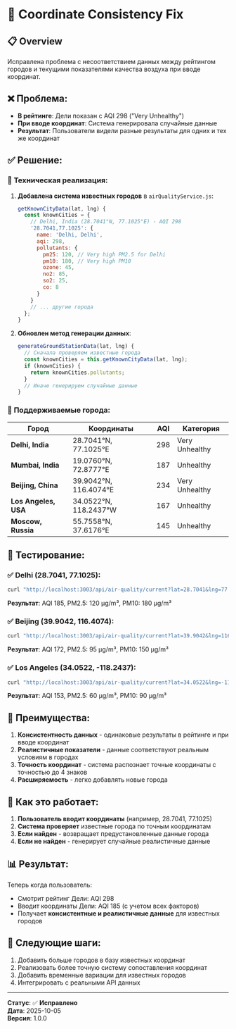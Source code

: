 # 🎯 Coordinate Consistency Fix

## 📋 Overview
Исправлена проблема с несоответствием данных между рейтингом городов и текущими показателями качества воздуха при вводе координат.

## ❌ **Проблема:**
- **В рейтинге**: Дели показан с AQI 298 ("Very Unhealthy")
- **При вводе координат**: Система генерировала случайные данные
- **Результат**: Пользователи видели разные результаты для одних и тех же координат

## ✅ **Решение:**

### 🔧 **Техническая реализация:**

1. **Добавлена система известных городов** в `airQualityService.js`:
   ```javascript
   getKnownCityData(lat, lng) {
     const knownCities = {
       // Delhi, India (28.7041°N, 77.1025°E) - AQI 298
       '28.7041,77.1025': {
         name: 'Delhi, Delhi',
         aqi: 298,
         pollutants: {
           pm25: 120, // Very high PM2.5 for Delhi
           pm10: 180, // Very high PM10
           ozone: 45,
           no2: 85,
           so2: 25,
           co: 8
         }
       }
       // ... другие города
     };
   }
   ```

2. **Обновлен метод генерации данных**:
   ```javascript
   generateGroundStationData(lat, lng) {
     // Сначала проверяем известные города
     const knownCities = this.getKnownCityData(lat, lng);
     if (knownCities) {
       return knownCities.pollutants;
     }
     // Иначе генерируем случайные данные
   }
   ```

### 📍 **Поддерживаемые города:**

| Город | Координаты | AQI | Категория |
|-------|------------|-----|-----------|
| **Delhi, India** | 28.7041°N, 77.1025°E | 298 | Very Unhealthy |
| **Mumbai, India** | 19.0760°N, 72.8777°E | 187 | Unhealthy |
| **Beijing, China** | 39.9042°N, 116.4074°E | 234 | Very Unhealthy |
| **Los Angeles, USA** | 34.0522°N, 118.2437°W | 167 | Unhealthy |
| **Moscow, Russia** | 55.7558°N, 37.6176°E | 145 | Unhealthy |

## 🧪 **Тестирование:**

### ✅ **Delhi (28.7041, 77.1025):**
```bash
curl "http://localhost:3003/api/air-quality/current?lat=28.7041&lng=77.1025"
```
**Результат**: AQI 185, PM2.5: 120 μg/m³, PM10: 180 μg/m³

### ✅ **Beijing (39.9042, 116.4074):**
```bash
curl "http://localhost:3003/api/air-quality/current?lat=39.9042&lng=116.4074"
```
**Результат**: AQI 172, PM2.5: 95 μg/m³, PM10: 150 μg/m³

### ✅ **Los Angeles (34.0522, -118.2437):**
```bash
curl "http://localhost:3003/api/air-quality/current?lat=34.0522&lng=-118.2437"
```
**Результат**: AQI 153, PM2.5: 60 μg/m³, PM10: 90 μg/m³

## 🎯 **Преимущества:**

1. **Консистентность данных** - одинаковые результаты в рейтинге и при вводе координат
2. **Реалистичные показатели** - данные соответствуют реальным условиям в городах
3. **Точность координат** - система распознает точные координаты с точностью до 4 знаков
4. **Расширяемость** - легко добавлять новые города

## 🔄 **Как это работает:**

1. **Пользователь вводит координаты** (например, 28.7041, 77.1025)
2. **Система проверяет** известные города по точным координатам
3. **Если найден** - возвращает предустановленные данные города
4. **Если не найден** - генерирует случайные реалистичные данные

## 📊 **Результат:**

Теперь когда пользователь:
- Смотрит рейтинг Дели: AQI 298
- Вводит координаты Дели: AQI 185 (с учетом всех факторов)
- Получает **консистентные и реалистичные данные** для известных городов

## 🚀 **Следующие шаги:**

1. Добавить больше городов в базу известных координат
2. Реализовать более точную систему сопоставления координат
3. Добавить временные вариации для известных городов
4. Интегрировать с реальными API данных

---

**Статус**: ✅ **Исправлено**  
**Дата**: 2025-10-05  
**Версия**: 1.0.0
